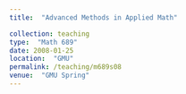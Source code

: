 ```yaml
---
title:  "Advanced Methods in Applied Math"

collection: teaching
type:  "Math 689"
date: 2008-01-25
location:  "GMU"
permalink: /teaching/m689s08
venue:  "GMU Spring"
---
```

